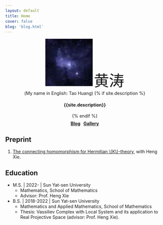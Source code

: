```yaml
---
layout: default
title: Home
cover: false
blog: 'blog.html'
---
```


<div align="center">
<img src="/assets/img/profile.webp" width=150 alt="profile">
<span style="font-size:36pt;">黄涛</span><br/>
<span>(My name in English: Tao Huang)</span>
{% if site.description %} <h4> {{site.description}} </h4> {% endif %} 
<h4 style="margin-block-start: 0.5em;">
    <a href='/blog.html'>Blog</a>
    &nbsp;
    <a href='gallery/'> Gallery</a>
</h4>
</div>

## Preprint 
1. [The connecting homomorphism for Hermitian \\(K\\)-theory](https://arxiv.org/abs/2311.02318), with Heng Xie.

## Education

- M.S. \| 2022- \| Sun Yat-sen University
    - Mathematics, School of Mathematics
    - Advisor: Prof. Heng Xie
- B.S. \| 2018-2022 \| Sun Yat-sen University
    - Mathematics and Applied Mathematics, School of Mathematics
    - Thesis: Vassiliev Complex with Local System and its application to Real Projective Space (advisor: Prof. Heng Xie).
